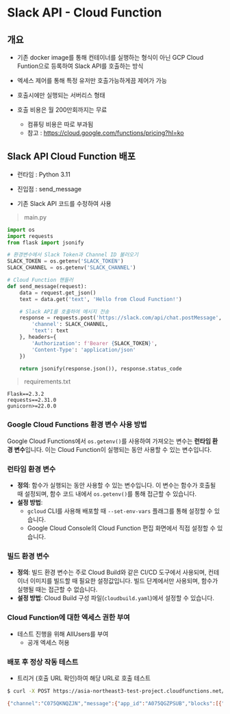 # Slack API - Cloud Function

## 개요 
- 기존 docker image를 통해 컨테이너를 실행하는 형식이 아닌 GCP Cloud Funtion으로 등록하여 Slack API를 호출하는 방식

- 엑세스 제어를 통해 특정 유저만 호출가능하게끔 제어가 가능 

- 호출시에만 실행되는 서버리스 형태

- 호출 비용은 월 200만회까지는 무료
    - 컴퓨팅 비용은 따로 부과됨
    - 참고 :  https://cloud.google.com/functions/pricing?hl=ko


## Slack API Cloud Function 배포 

- 런타임 : Python 3.11
- 진입점 : send_message

- 기존 Slack API 코드를 수정하여 사용
> main.py
```py
import os
import requests
from flask import jsonify

# 환경변수에서 Slack Token과 Channel ID 불러오기
SLACK_TOKEN = os.getenv('SLACK_TOKEN')
SLACK_CHANNEL = os.getenv('SLACK_CHANNEL')

# Cloud Function 핸들러
def send_message(request):
    data = request.get_json()
    text = data.get('text', 'Hello from Cloud Function!')

    # Slack API를 호출하여 메시지 전송
    response = requests.post('https://slack.com/api/chat.postMessage', json={
        'channel': SLACK_CHANNEL,
        'text': text
    }, headers={
        'Authorization': f'Bearer {SLACK_TOKEN}',
        'Content-Type': 'application/json'
    })

    return jsonify(response.json()), response.status_code

```
> requirements.txt
```
Flask==2.3.2
requests==2.31.0
gunicorn>=22.0.0
```


### Google Cloud Functions 환경 변수 사용 방법

Google Cloud Functions에서 `os.getenv()`를 사용하여 가져오는 변수는 **런타임 환경 변수**입니다. 이는 Cloud Function이 실행되는 동안 사용할 수 있는 변수입니다. 

### 런타임 환경 변수
- **정의**: 함수가 실행되는 동안 사용할 수 있는 변수입니다. 이 변수는 함수가 호출될 때 설정되며, 함수 코드 내에서 `os.getenv()`를 통해 접근할 수 있습니다.
- **설정 방법**: 
  - `gcloud` CLI를 사용해 배포할 때 `--set-env-vars` 플래그를 통해 설정할 수 있습니다.
  - Google Cloud Console의 Cloud Function 편집 화면에서 직접 설정할 수 있습니다.

### 빌드 환경 변수
- **정의**: 빌드 환경 변수는 주로 Cloud Build와 같은 CI/CD 도구에서 사용되며, 컨테이너 이미지를 빌드할 때 필요한 설정값입니다. 빌드 단계에서만 사용되며, 함수가 실행될 때는 접근할 수 없습니다.
- **설정 방법**: Cloud Build 구성 파일(`cloudbuild.yaml`)에서 설정할 수 있습니다.

### Cloud Function에 대한 엑세스 권한 부여 

- 테스트 진행을 위해 AllUsers를 부여 
    - 공개 엑세스 허용


### 배포 후 정상 작동 테스트 
- 트리거 (호출 URL 확인)하여 해당 URL로 호출  테스트 

```sh
$ curl -X POST https://asia-northeast3-test-project.cloudfunctions.net/slack-api -H "Content-Type: application/json" -d '{"text": "Hello from Cloud Function!"}'

{"channel":"C075QKNQZJN","message":{"app_id":"A075QGZPSUB","blocks":[{"block_id":"DA0","elements":[{"elements":[{"text":"Hello from Cloud Function!","type":"text"}],"type":"rich_text_section"}],"type":"rich_text"}],"bot_id":"B07Q9PEJZB2","bot_profile":{"app_id":"A075QGZPSUB","deleted":false,"icons":{"image_36":"https://a.slack-edge.com/80588/img/plugins/app/bot_36.png","image_48":"https://a.slack-edge.com/80588/img/plugins/app/bot_48.png","image_72":"https://a.slack-edge.com/80588/img/plugins/app/service_72.png"},"id":"B07Q9PEJZB2","name":"test-app","team_id":"T07639T5HFB","updated":1727680976},"team":"T07639T5HFB","text":"Hello from Cloud Function!","ts":"1727855635.534319","type":"message","user":"U076DDF2PHN"},"ok":true,"response_metadata":{"warnings":["missing_charset"]},"ts":"1727855635.534319","warning":"missing_charset"}
```
